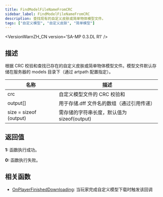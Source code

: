 ```yaml
---
title: FindModelFileNameFromCRC
sidebar_label: FindModelFileNameFromCRC
description: 查找现有的自定义皮肤或简单物体模型文件。
tags: ["自定义模型", "自定义皮肤", "简单模型"]
---
```


<VersionWarnZH_CN version='SA-MP 0.3.DL R1' />

## 描述

根据 CRC 校验和查找已存在的自定义皮肤或简单物体模型文件。模型文件默认存储在服务器的 models 目录下（通过 artpath 配置指定）。

| 名称                   | 描述                                        |
| ---------------------- | ------------------------------------------- |
| crc                    | 自定义模型文件的 CRC 校验和                 |
| output[]               | 用于存储.dff 文件名的数组（通过引用传递）   |
| size = sizeof (output) | 需存储的字符串长度，默认值为 sizeof(output) |

## 返回值

**1:** 函数执行成功。

**0:** 函数执行失败。

## 相关函数

- [OnPlayerFinishedDownloading](../callbacks/OnPlayerFinishedDownloading): 当玩家完成自定义模型下载时触发该回调
